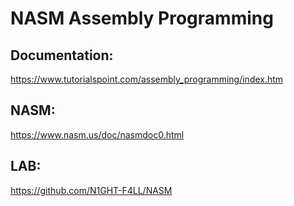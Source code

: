 # NASM Assembly Programming

## Documentation:

https://www.tutorialspoint.com/assembly_programming/index.htm

## NASM:

https://www.nasm.us/doc/nasmdoc0.html

## LAB:

https://github.com/N1GHT-F4LL/NASM

